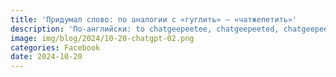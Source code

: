 ```yaml
---
title: 'Придумал слово: по аналогии с «гуглить» — «чатжепетить»'
description: 'По-английски: to chatgeepeetee, chatgeepeeted, chatgeepeeting.'
image: img/blog/2024/10-20-chatgpt-02.png
categories: Facebook
date: 2024-10-20
---
```


